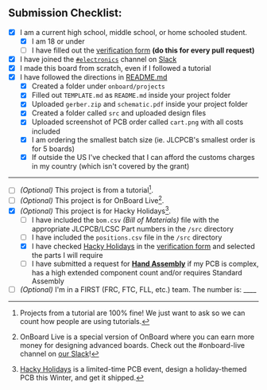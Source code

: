 ## Submission Checklist:

<!--To check the checkboxes, simply replace the empty space in the brackets with a captial X, like this: [ ] becomes [X]-->

- [X] I am a current high school, middle school, or home schooled student.
  - [X] I am 18 or under
  - [ ] I have filled out the [verification form](https://verify.onboard.hackclub.com) **(do this for every pull request)**
- [X] I have joined the [`#electronics`](https://hackclub.slack.com/archives/C056AMWSFKJ) channel on [Slack](https://hackclub.com/slack/?event=onboard)
- [X] I made this board from scratch, even if I followed a tutorial
- [X] I have followed the directions in [README.md](https://github.com/hackclub/OnBoard/blob/main/README.md#getting-started)
  - [X] Created a folder under `onboard/projects`
  - [X] Filled out `TEMPLATE.md` as `README.md` inside your project folder
  - [X] Uploaded `gerber.zip` and `schematic.pdf` inside your project folder
  - [X] Created a folder called `src` and uploaded design files
  - [X] Uploaded screenshot of PCB order called `cart.png` with all costs included
  - [X] I am ordering the smallest batch size (ie. JLCPCB's smallest order is for 5 boards)
  - [X] If outside the US I've checked that I can afford the customs charges in my country (which isn't covered by the grant)
___
- [ ] *(Optional)* This project is from a tutorial[^1].
- [ ] *(Optional)* This project is for OnBoard Live[^2].
- [X] *(Optional)* This project is for Hacky Holidays[^3].
  - [ ] I have included the `bom.csv` *(Bill of Materials)* file with the appropriate JLCPCB/LCSC Part numbers in the `/src` directory
  - [ ] I have included the `positions.csv` file in the `/src` directory
  - [X] I have checked <ins>Hacky Holidays</ins> in the [verification form](https://verify.onboard.hackclub.com) and selected the parts I will require
  - [ ] I have submitted a request for [**Hand Assembly**](https://forms.hackclub.com/t/oUxL8uShxXus) if my PCB is complex, has a high extended component count and/or requires Standard Assembly
- [ ] *(Optional)* I'm in a FIRST (FRC, FTC, FLL, etc.) team. The number is: ____

[^1]: Projects from a tutorial are 100% fine! We just want to ask so we can count how people are using tutorials.
[^2]: OnBoard Live is a special version of OnBoard where you can earn more money for designing advanced boards. Check out the #onboard-live channel on [our Slack](https://hackclub.com/slack/?event=onboard)!
[^3]: [Hacky Holidays](https://hacky-holidays.hackclub.com/) is a limited-time PCB event, design a holiday-themed PCB this Winter, and get it shipped.
<!-- -Submission- -->

